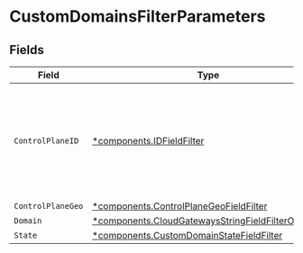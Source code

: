 # CustomDomainsFilterParameters


## Fields

| Field                                                                                                                   | Type                                                                                                                    | Required                                                                                                                | Description                                                                                                             |
| ----------------------------------------------------------------------------------------------------------------------- | ----------------------------------------------------------------------------------------------------------------------- | ----------------------------------------------------------------------------------------------------------------------- | ----------------------------------------------------------------------------------------------------------------------- |
| `ControlPlaneID`                                                                                                        | [*components.IDFieldFilter](../../models/components/idfieldfilter.md)                                                   | :heavy_minus_sign:                                                                                                      | Returns entities that exact match any of the comma-delimited phrases in the filter string.                              |
| `ControlPlaneGeo`                                                                                                       | [*components.ControlPlaneGeoFieldFilter](../../models/components/controlplanegeofieldfilter.md)                         | :heavy_minus_sign:                                                                                                      | N/A                                                                                                                     |
| `Domain`                                                                                                                | [*components.CloudGatewaysStringFieldFilterOverride](../../models/components/cloudgatewaysstringfieldfilteroverride.md) | :heavy_minus_sign:                                                                                                      | N/A                                                                                                                     |
| `State`                                                                                                                 | [*components.CustomDomainStateFieldFilter](../../models/components/customdomainstatefieldfilter.md)                     | :heavy_minus_sign:                                                                                                      | N/A                                                                                                                     |